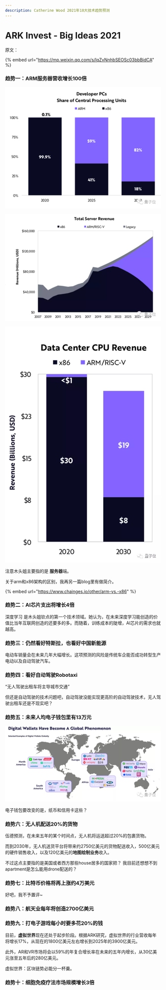 ```yaml
---
description: Catherine Wood 2021年10大技术趋势预测
---
```


# ARK Invest - Big Ideas 2021

原文： 

{% embed url="https://mp.weixin.qq.com/s/lqZvNnhbSEOSc03bbBidCA" %}

### 趋势一：ARM服务器营收增长100倍

![](../.gitbook/assets/image%20%2825%29.png)

![](../.gitbook/assets/image%20%2826%29.png)

![](../.gitbook/assets/image%20%2827%29.png)

注意木头姐主要指的是 **服务器**端。 

关于arm和x86架构的区别，我再另一篇blog里有做简介。

{% embed url="https://www.chainges.io/other/arm-vs.-x86" %}

### 趋势二：AI芯片支出将增长4倍

深度学习 是木头姐钦点的第一个技术领域。她认为，在未来深度学习能创造的价值比当年互联网创造的还要多的多。而随着，训练成本的陡增，AI芯片的需求也就越高。

### 趋势三：仍然看好特斯拉，也看好中国新能源

电动车销量会在未来几年大幅增长。这项预测的风险是传统车企能否成功转型生产电动以及自动驾驶汽车。

### 趋势四：看好自动驾驶Robotaxi

“无人驾驶出租车将主导城市交通”

但还是自动驾驶的技术问题吧，自动驾驶没能实现更高阶的自动驾驶技术，无人驾驶出租车还是不现实吧？

### 趋势五：未来人均电子钱包里有13万元

![](../.gitbook/assets/image%20%2828%29.png)

电子钱包要改变的是，纸币和信用卡这些？

### 趋势六：无人机配送20%的货物

伍德预测，在未来五年的某个时间点，无人机将运送超过20%的包裹货物。

而到2030年，无人机送货平台将带来约2750亿美元的货物配送收入，500亿美元的硬件销售收入，以及120亿美元的**地图绘制业务**收入。

不过这点主要指的是美国或者西方那些house居多的国家把？ 我目前还想想不到apartment是怎么能用drone配送的？

### 趋势七：比特币价格将再上涨约4万美元

好吧，我不予置评~

### 趋势八：航天业每年将创造2700亿美元

### 趋势九：打电子游戏每小时要多花20%的钱

目前，**虚拟世界**现在还处于起步阶段。根据ARK研究，虚拟世界的行业营收每年将增长17%，从现在的1800亿美元左右增长到2025年的3900亿美元。

此外，AR和VR市场将会以59%的年复合增长率在未来的五年内增长，从30亿美元涨至五年后的280亿美元。

虚拟世界：区块链势必能分一杯羹。

### 趋势十：细胞免疫疗法市场规模增长3倍

